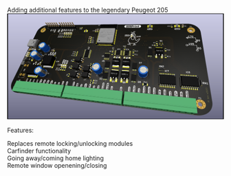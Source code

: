 Adding additional features to the legendary Peugeot 205
![Board render](Assets/205pcbrev2.png)

Features:

Replaces remote locking/unlocking modules  
Carfinder functionality  
Going away/coming home lighting  
Remote window openening/closing  

